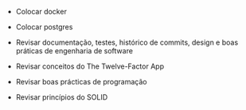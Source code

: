 - Colocar docker
- Colocar postgres

- Revisar documentação, testes, histórico de commits, design e boas práticas de engenharia de software
- Revisar conceitos do The Twelve-Factor App
- Revisar boas prácticas de programação
- Revisar princípios do SOLID